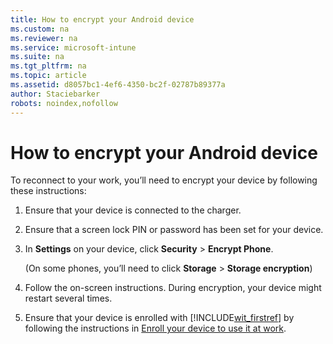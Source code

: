 ```yaml
---
title: How to encrypt your Android device
ms.custom: na
ms.reviewer: na
ms.service: microsoft-intune
ms.suite: na
ms.tgt_pltfrm: na
ms.topic: article
ms.assetid: d8057bc1-4ef6-4350-bc2f-02787b89377a
author: Staciebarker
robots: noindex,nofollow
---
```

# How to encrypt your Android device
To reconnect to your work, you’ll need to encrypt your device by following these instructions:

1.  Ensure that your device is connected to the charger.

2.  Ensure that a screen lock PIN or password has been set for your device.

3.  In **Settings** on your device, click **Security** &gt; **Encrypt Phone**.

    (On some phones, you’ll need to click **Storage** &gt; **Storage encryption**)

4.  Follow the on-screen instructions. During encryption, your device might restart several times.

5.  Ensure that your device is enrolled with [!INCLUDE[wit_firstref](../Token/wit_firstref_md.md)] by following the instructions in [Enroll your device to use it at work](http://go.microsoft.com/fwlink/?LinkId=519071).

